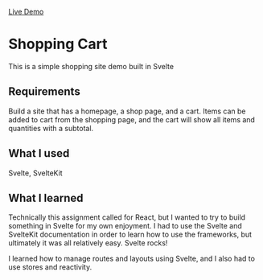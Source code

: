 [Live Demo](https://nguyenjessev.github.io/shopping-cart/)

# Shopping Cart

This is a simple shopping site demo built in Svelte

## Requirements

Build a site that has a homepage, a shop page, and a cart. Items can be added to
cart from the shopping page, and the cart will show all items and quantities
with a subtotal.

## What I used

Svelte, SvelteKit

## What I learned

Technically this assignment called for React, but I wanted to try to build
something in Svelte for my own enjoyment. I had to use the Svelte and SvelteKit
documentation in order to learn how to use the frameworks, but ultimately it was
all relatively easy. Svelte rocks!

I learned how to manage routes and layouts using Svelte, and I also had to use
stores and reactivity.

